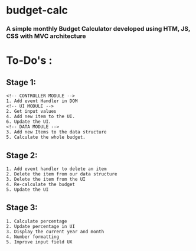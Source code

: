 # budget-calc
### A simple monthly Budget Calculator developed using HTM, JS, CSS with MVC architecture

# To-Do's :
  ## Stage 1:
  	<!-- CONTROLLER MODULE -->
  	1. Add event Handler in DOM 
  	<!-- UI MODULE -->
    2. Get input values
    4. Add new item to the UI.
    6. Update the UI.
    <!-- DATA MODULE -->
    3. Add new Items to the data structure
    5. Calculate the whole budget.
  
  ## Stage 2:
  	1. Add event handler to delete an item
  	2. Delete the item from our data structure
  	3. Delete the item from the UI
  	4. Re-calculate the budget
  	5. Update the UI

 ## Stage 3:
    1. Calculate percentage
    2. Update percentage in UI
    3. Display the current year and month
    4. Number formatting
    5. Improve input field UX
